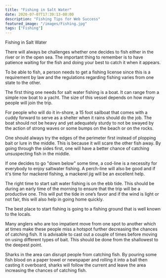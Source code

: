 ```yaml
---
title: "Fishing in Salt Water"
date: 2020-07-07T17:39:13-08:00
description: "Fishing Tips for Web Success"
featured_image: "/images/Fishing.jpg"
tags: ["Fishing"]
---
```


Fishing in Salt Water 


There will always be challenges whether one decides to fish either in the river or in the open sea. The important thing to remember is to have patience waiting for the fish and doing your best to catch it when it appears. 

To be able to fish, a person needs to get a fishing license since this is a requirement by law and the regulations regarding fishing varies from one state to the other. 

The first thing one needs for salt water fishing is a boat.  It can range from a simple row boat to a yacht. The size of this vessel depends on how many people will join the trip.

For people who will do it in-shore, a 15 foot sailboat that comes with a cuddy forward to serve as a shelter when it rains should do the job. The boat should not be heavy and yet adequately sturdy to not be swayed by the action of strong waves or some bumps on the beach or on the rocks. 

One should always try the edges of the perimeter first instead of plopping bait or lure in the middle. This is because it will scare the other fish away. By going through the sides first, one will have a better chance of catching unsuspecting fish in the middle. 

If one decides to go "down below" some time, a cod-line is a necessity for everybody to enjoy saltwater fishing. A perch-line will also be good and if it's time for mackerel fishing, a mackerel jig will be an excellent help. 

The right time to start salt water fishing is on the ebb tide. This should be during an early time of the morning to ensure that the trip will be a productive one. This will put the tide in one’s favor and if the wind is light or not fair, this will also help in going home quickly.

The best place to start fishing is going to a fishing ground that is well known to the locals. 

Many anglers who are too impatient move from one spot to another which at times make these people miss a hotspot further decreasing the chances of catching fish.  It is advisable to cast out a couple of times before moving on using different types of bait. This should be done from the shallowest to the deepest point. 

Sharks in the area can disrupt people from catching fish. By pouring some fish blood on a paper towel or newspaper and rolling it into a ball then casting it overboard, sharks will follow the current and leave the area increasing the chances of catching fish.

